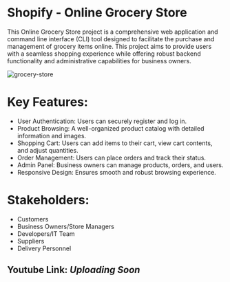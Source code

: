 # Shopify - Online Grocery Store
This Online Grocery Store project is a comprehensive web application and command line interface (CLI) tool designed to facilitate the purchase and management of grocery items online. This project aims to provide users with a seamless shopping experience while offering robust backend functionality and administrative capabilities for business owners.

![grocery-store](https://github.com/nishant10002/Shopify/assets/133675507/1a8e6118-b988-48c6-a254-573e2ed159f5)

# Key Features:
- User Authentication: Users can securely register and log in.
- Product Browsing: A well-organized product catalog with detailed information and images.
- Shopping Cart: Users can add items to their cart, view cart contents, and adjust quantities.
- Order Management: Users can place orders and track their status.
- Admin Panel: Business owners can manage products, orders, and users.
- Responsive Design: Ensures smooth and robust browsing experience.

# Stakeholders:
- Customers
- Business Owners/Store Managers
- Developers/IT Team
- Suppliers
- Delivery Personnel

## Youtube Link: *Uploading Soon*
